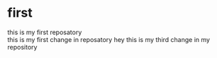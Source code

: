 # first
this is my first reposatory
<br>
this is my first change in reposatory
hey this is my third change in my repository


